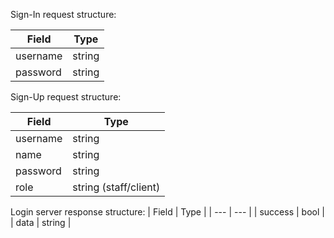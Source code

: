 
Sign-In request structure:

| Field | Type |
| --- | --- |
| username | string |
| password | string |


Sign-Up request structure:

| Field | Type |
| --- | --- |
| username | string |
| name  | string |
| password | string |
| role | string (staff/client) |


Login server response structure:
| Field | Type |
| --- | --- |
| success | bool |
| data | string |